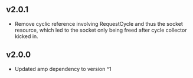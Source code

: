 v2.0.1
------

- Remove cyclic reference involving RequestCycle and thus the socket resource, which led to the socket only being freed after cycle collector kicked in.

v2.0.0
------

- Updated amp dependency to version ^1